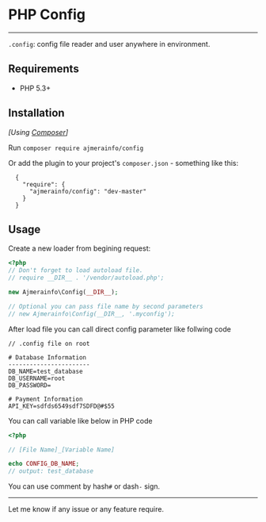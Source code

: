 # PHP Config
-------------
`.config`: config file reader and user anywhere in environment. 

## Requirements

* PHP 5.3+

## Installation

_[Using [Composer](http://getcomposer.org/)]_

Run `composer require ajmerainfo/config`

Or add the plugin to your project's `composer.json` - something like this:

```composer
  {
    "require": {
      "ajmerainfo/config": "dev-master"
    }
  }
```

## Usage

Create a new loader from begining request:

```php
<?php
// Don't forget to load autoload file.
// require __DIR__ . '/vendor/autoload.php'; 

new Ajmerainfo\Config(__DIR__);

// Optional you can pass file name by second parameters
// new Ajmerainfo\Config(__DIR__, '.myconfig');
```

After load file you can call direct config parameter like follwing code

```text
// .config file on root

# Database Information
-----------------------
DB_NAME=test_database
DB_USERNAME=root
DB_PASSWORD=

# Payment Information
API_KEY=sdfds6549sdf7SDFD@#$55
```

You can call variable like below in PHP code

```php
<?php

// [File Name]_[Variable Name]

echo CONFIG_DB_NAME;
// output: test_database

```

You can use comment by hash`#` or dash`-` sign.

-----

Let me know if any issue or any feature require.
